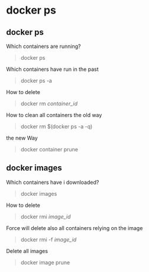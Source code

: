 # docker ps
## docker ps
Which containers are running?
>docker ps

Which containers have run in the past

>docker ps -a

How to delete

> docker rm *container_id*

How to clean all containers the old way

> docker rm $(docker ps -a -q)

the new Way

> docker container prune
## docker images
Which containers have i downloaded?
> docker images

How to delete

> docker rmi *image_id*

Force will delete also all containers relying on the image

> docker rmi -f *image_id*

Delete all images

> docker image prune